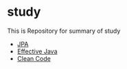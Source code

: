 # study
This is Repository for summary of study

- [JPA](./jpa.md)
- [Effective Java](./effective-java.md)
- [Clean Code](./clean-code.md)
